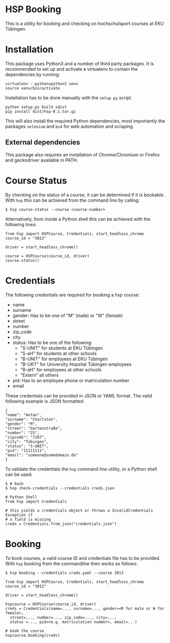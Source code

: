 # HSP Booking

This is a utility for booking and checking on hochschulsport courses at EKU
Tübingen.

# Installation

This package uses Python3 and a number of third party packages.
It is recommended to set up and activate a virtualenv to contain the
dependencies by running:
```
virtualenv --python=python3 venv
source venv/bin/activate
```

Installation has to be done manually with the `setup.py` script.
```
python setup.py build sdist
pip install dist/hsp-0.1.tar.gz
```

This will also install the required Python dependencies, most importantly the
packages `selenium` and `bs4` for web automation and scraping.

## External dependencies

This package also requires an installation of Chrome/Chromium or Firefox and geckodriver available in PATH.

# Course Status

By checking on the status of a course, it can be determined if it is bookable.
With `hsp` this can be achieved from the command line by calling:

```
$ hsp course-status --course <course-number>
```

Alternatively, from inside a Python shell this can be achieved with the
following lines:

```
from hsp import HSPCourse, Credentials, start_headless_chrome
course_id = "3013"

driver = start_headless_chrome()

course = HSPCourse(course_id, driver)
course.status()
```


# Credentials

The following credentials are required for booking a hsp course:
  * name
  * surname
  * gender: Has to be one of "M" (male) or "W" (female)
  * street
  * number
  * zip_code
  * city
  * status: Has to be one of the following:
    - "S-UNIT" for students at EKU Tübingen
    - "S-aH" for students at other schools
    - "B-UNIT" for employees at EKU Tübingen
    - "B-UKT" for University Hopsital Tübingen employees
    - "B-aH" for employees at other schools
    - "Extern" all others
  * pid: Has to an employee phone or matriculation number
  * email

These credentials can be provided in JSON or YAML format.
The valid following example is JSON formatted:

```
{
"name": "Anton",
"surname": "Charlston",
"gender": "M",
"street": "Gartenstraße",
"number": "25",
"zipcode": "7207",
"city": "Tübingen",
"status": "S-UNIT",
"pid": "11111111",
"email": "someone@somedomain.de"
}
```

To validate the credentials the `hsp` command line utility, or a Python shell
can be used:

```
$ # bash
$ hsp check-credentials --credentials creds.json
```

```
# Python Shell
from hsp import Credentials

# this yields a credentials object or throws a InvalidCredentials Exception if
# a field is missing
creds = Credentials.from_json("credentials.json")
```

# Booking

To book courses, a valid course ID and credentials file has to be provided.
With `hsp` booking from the commandline then works as follows:
```
$ hsp booking --credentials creds.yaml --course 3013
```

```
from hsp import HSPCourse, Credentials, start_headless_chrome
course_id = "3013"

driver = start_headless_chrome()

hspcourse = HSPCourse(course_id, driver)
creds = Credentials(name=..., surname=..., gender=<M for male or W for female>,
  street=..., number=..., zip_code=..., city=...,
  status =..., pid=<e.g. matriculation number>, email=...)

# book the course
hspcourse.booking(creds)
```
